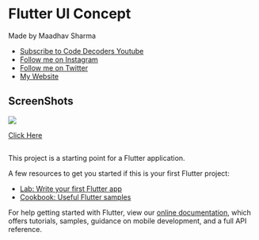 # Flutter UI Concept

Made by Maadhav Sharma
- [Subscribe to Code Decoders Youtube](http://bit.ly/CodeDecoders)
- [Follow me on Instagram](https://instagram.com/maadhav_sharma)
- [Follow me on Twitter](https://twitter.com/maadhav_sharma)
- [My Website](decoders.code.blog)
## ScreenShots
<img src="https://assets.materialup.com/uploads/3875e659-2efb-4139-8cd9-25ae3c892598/preview.jpg">

[Click Here](https://assets.materialup.com/uploads/3875e659-2efb-4139-8cd9-25ae3c892598/preview.jpg)

## 
This project is a starting point for a Flutter application.

A few resources to get you started if this is your first Flutter project:

- [Lab: Write your first Flutter app](https://flutter.dev/docs/get-started/codelab)
- [Cookbook: Useful Flutter samples](https://flutter.dev/docs/cookbook)

For help getting started with Flutter, view our
[online documentation](https://flutter.dev/docs), which offers tutorials,
samples, guidance on mobile development, and a full API reference.
